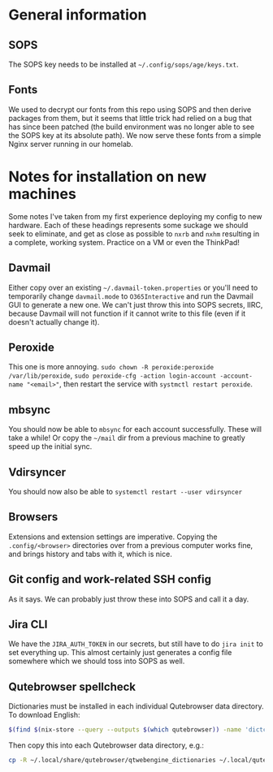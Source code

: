 # General information

## SOPS

The SOPS key needs to be installed at `~/.config/sops/age/keys.txt`.

## Fonts

We used to decrypt our fonts from this repo using SOPS and then derive packages
from them, but it seems that little trick had relied on a bug that has since
been patched (the build environment was no longer able to see the SOPS key at
its absolute path). We now serve these fonts from a simple Nginx server running
in our homelab.

# Notes for installation on new machines

Some notes I've taken from my first experience deploying my config to new
hardware. Each of these headings represents some suckage we should seek to
eliminate, and get as close as possible to `nxrb` and `nxhm` resulting in a
complete, working system. Practice on a VM or even the ThinkPad!

## Davmail

Either copy over an existing `~/.davmail-token.properties` or you'll need to
temporarily change `davmail.mode` to `O365Interactive` and run the Davmail GUI
to generate a new one. We can't just throw this into SOPS secrets, IIRC, because
Davmail will not function if it cannot write to this file (even if it doesn't
actually change it).

## Peroxide

This one is more annoying. `sudo chown -R peroxide:peroxide /var/lib/peroxide`,
`sudo peroxide-cfg -action login-account -account-name "<email>"`, then restart
the service with `systmctl restart peroxide`.

## mbsync

You should now be able to `mbsync` for each account successfully. These will
take a while! Or copy the `~/mail` dir from a previous machine to greatly speed
up the initial sync.

## Vdirsyncer

You should now also be able to `systemctl restart --user vdirsyncer`

## Browsers

Extensions and extension settings are imperative. Copying the
`.config/<browser>` directories over from a previous computer works fine, and
brings history and tabs with it, which is nice.

## Git config and work-related SSH config

As it says. We can probably just throw these into SOPS and call it a day.

## Jira CLI

We have the `JIRA_AUTH_TOKEN` in our secrets, but still have to do `jira init`
to set everything up. This almost certainly just generates a config file
somewhere which we should toss into SOPS as well.

## Qutebrowser spellcheck

Dictionaries must be installed in each individual Qutebrowser data directory. To
download English:

```bash
$(find $(nix-store --query --outputs $(which qutebrowser)) -name 'dictcli.py' | head -1) install en-US
```

Then copy this into each Qutebrowser data directory, e.g.:

```sh
cp -R ~/.local/share/qutebrowser/qtwebengine_dictionaries ~/.local/qutebrowsers/personal/qtwebengine_dictionaries
```
